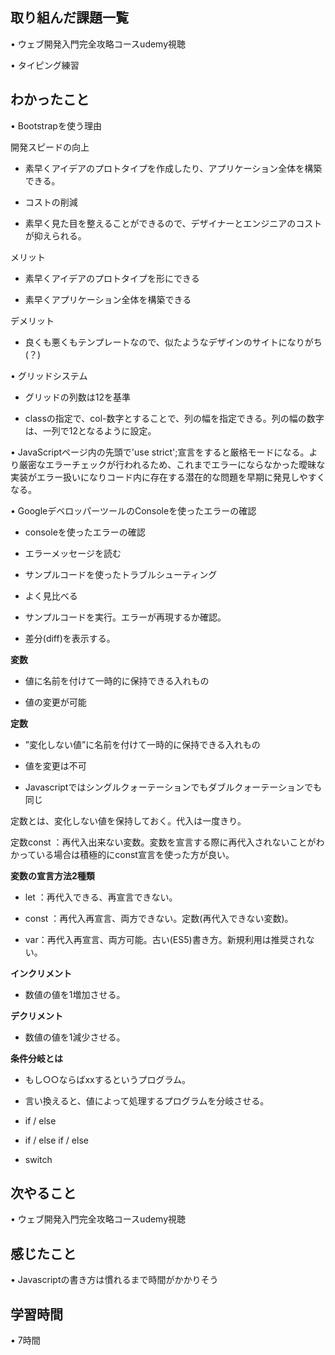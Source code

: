 ## 取り組んだ課題一覧
• ウェブ開発入門完全攻略コースudemy視聴

• タイピング練習

## わかったこと
• Bootstrapを使う理由

開発スピードの向上

* 素早くアイデアのプロトタイプを作成したり、アプリケーション全体を構築できる。

* コストの削減

* 素早く見た目を整えることができるので、デザイナーとエンジニアのコストが抑えられる。

メリット

* 素早くアイデアのプロトタイプを形にできる

* 素早くアプリケーション全体を構築できる

デメリット

* 良くも悪くもテンプレートなので、似たようなデザインのサイトになりがち(？)

• グリッドシステム

* グリッドの列数は12を基準

* classの指定で、col-数字とすることで、列の幅を指定できる。列の幅の数字は、一列で12となるように設定。

• JavaScriptページ内の先頭で'use strict';宣言をすると厳格モードになる。より厳密なエラーチェックが行われるため、これまでエラーにならなかった曖昧な実装がエラー扱いになりコード内に存在する潜在的な問題を早期に発見しやすくなる。

• GoogleデベロッパーツールのConsoleを使ったエラーの確認

* consoleを使ったエラーの確認

* エラーメッセージを読む

* サンプルコードを使ったトラブルシューティング

* よく見比べる

* サンプルコードを実行。エラーが再現するか確認。

* 差分(diff)を表示する。

 **変数**

* 値に名前を付けて一時的に保持できる入れもの

* 値の変更が可能

**定数**

* ”変化しない値”に名前を付けて一時的に保持できる入れもの

* 値を変更は不可

* Javascriptではシングルクォーテーションでもダブルクォーテーションでも同じ

定数とは、変化しない値を保持しておく。代入は一度きり。

定数const ：再代入出来ない変数。変数を宣言する際に再代入されないことがわかっている場合は積極的にconst宣言を使った方が良い。

**変数の宣言方法2種類**

* let ：再代入できる、再宣言できない。

* const ：再代入再宣言、両方できない。定数(再代入できない変数)。

* var：再代入再宣言、両方可能。古い(ES5)書き方。新規利用は推奨されない。

**インクリメント**

* 数値の値を1増加させる。

**デクリメント**

* 数値の値を1減少させる。

**条件分岐とは**

* もし○○ならばxxするというプログラム。

* 言い換えると、値によって処理するプログラムを分岐させる。

* if / else

* if / else if / else

* switch


## 次やること
• ウェブ開発入門完全攻略コースudemy視聴


## 感じたこと
• Javascriptの書き方は慣れるまで時間がかかりそう

## 学習時間
• 7時間